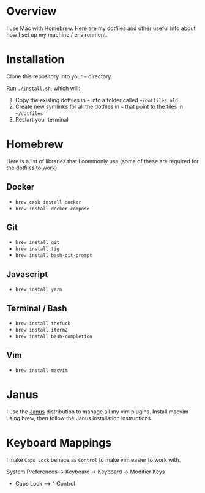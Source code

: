 # Overview

I use Mac with Homebrew. Here are my dotfiles and other useful info
about how I set up my machine / environment.

# Installation

Clone this repository into your `~` directory.

Run `./install.sh`, which will:
1) Copy the existing dotfiles in `~` into a folder called `~/dotfiles_old`
2) Create new symlinks for all the dotfiles in `~` that point to the files in `~/dotfiles`
3) Restart your terminal

# Homebrew

Here is a list of libraries that I commonly use (some of these are
required for the dotfiles to work).

## Docker
- `brew cask install docker`
- `brew install docker-compose`

## Git
- `brew install git`
- `brew install tig`
- `brew install bash-git-prompt`

## Javascript
- `brew install yarn`

## Terminal / Bash
- `brew install thefuck`
- `brew install iterm2`
- `brew install bash-completion`

## Vim
- `brew install macvim`

# Janus

I use the [Janus](https://github.com/carlhuda/janus) distribution to manage all my vim
plugins. Install macvim using brew, then follow the Janus installation instructions.

# Keyboard Mappings

I make `Caps Lock` behace as `Control` to make vim easier to work with.

System Preferences -> Keyboard -> Keyboard -> Modifier Keys
- Caps Lock ==> ^ Control
